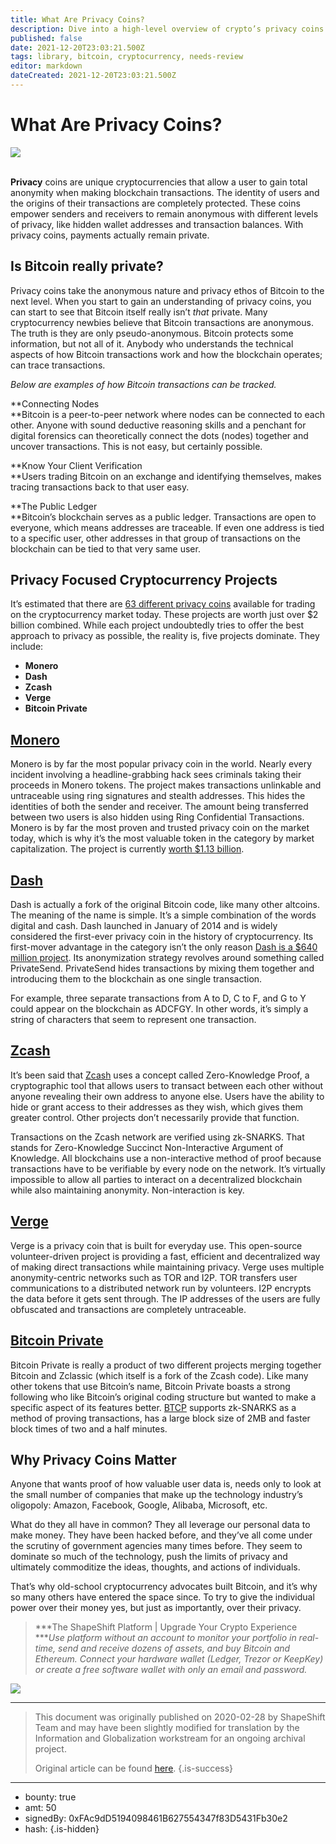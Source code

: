 ```yaml
---
title: What Are Privacy Coins?
description: Dive into a high-level overview of crypto’s privacy coins.
published: false
date: 2021-12-20T23:03:21.500Z
tags: library, bitcoin, cryptocurrency, needs-review
editor: markdown
dateCreated: 2021-12-20T23:03:21.500Z
---
```


# What Are Privacy Coins?

![](https://assets.website-files.com/5e9a09610b7dce71f87f7f17/5e9a22f3559b4a0d02c7e7d4_5e99360eca811e497ebefd58_1_NvmxIIRflTiKWGA1I0cxJg.png)

**<br/>Privacy** coins are unique cryptocurrencies that allow a user to gain total anonymity when making blockchain transactions. The identity of users and the origins of their transactions are completely protected. These coins empower senders and receivers to remain anonymous with different levels of privacy, like hidden wallet addresses and transaction balances. With privacy coins, payments actually remain private.<br/> 

## Is Bitcoin really private?

Privacy coins take the anonymous nature and privacy ethos of Bitcoin to the next level. When you start to gain an understanding of privacy coins, you can start to see that Bitcoin itself really isn’t *that* private. Many cryptocurrency newbies believe that Bitcoin transactions are anonymous. The truth is they are only pseudo-anonymous. Bitcoin protects some information, but not all of it. Anybody who understands the technical aspects of how Bitcoin transactions work and how the blockchain operates; can trace transactions.

*Below are examples of how Bitcoin transactions can be tracked.*

**Connecting Nodes<br/>**Bitcoin is a peer-to-peer network where nodes can be connected to each other. Anyone with sound deductive reasoning skills and a penchant for digital forensics can theoretically connect the dots (nodes) together and uncover transactions. This is not easy, but certainly possible.

**Know Your Client Verification<br/>**Users trading Bitcoin on an exchange and identifying themselves, makes tracing transactions back to that user easy.

**The Public Ledger<br/>**Bitcoin’s blockchain serves as a public ledger. Transactions are open to everyone, which means addresses are traceable. If even one address is tied to a specific user, other addresses in that group of transactions on the blockchain can be tied to that very same user.<br/> 

## Privacy Focused Cryptocurrency Projects

It’s estimated that there are [63 different privacy coins](https://cryptoslate.com/cryptos/privacy/) available for trading on the cryptocurrency market today. These projects are worth just over $2 billion combined. While each project undoubtedly tries to offer the best approach to privacy as possible, the reality is, five projects dominate. They include:

* **Monero**
* **Dash**
* **Zcash**
* **Verge**
* **Bitcoin Private**

## [Monero](https://www.getmonero.org/)

Monero is by far the most popular privacy coin in the world. Nearly every incident involving a headline-grabbing hack sees criminals taking their proceeds in Monero tokens. The project makes transactions unlinkable and untraceable using ring signatures and stealth addresses. This hides the identities of both the sender and receiver. The amount being transferred between two users is also hidden using Ring Confidential Transactions. Monero is by far the most proven and trusted privacy coin on the market today, which is why it’s the most valuable token in the category by market capitalization. The project is currently [worth $1.13 billion](https://coincap.io/assets/monero).

## [Dash](https://www.dash.org/)

Dash is actually a fork of the original Bitcoin code, like many other altcoins. The meaning of the name is simple. It’s a simple combination of the words digital and cash. Dash launched in January of 2014 and is widely considered the first-ever privacy coin in the history of cryptocurrency. Its first-mover advantage in the category isn’t the only reason [Dash is a $640 million project](https://coincap.io/assets/dash). Its anonymization strategy revolves around something called PrivateSend. PrivateSend hides transactions by mixing them together and introducing them to the blockchain as one single transaction.

For example, three separate transactions from A to D, C to F, and G to Y could appear on the blockchain as ADCFGY. In other words, it’s simply a string of characters that seem to represent one transaction.

## [Zcash](https://z.cash/)

It’s been said that [Zcash](https://coincap.io/assets/zcash) uses a concept called Zero-Knowledge Proof, a cryptographic tool that allows users to transact between each other without anyone revealing their own address to anyone else. Users have the ability to hide or grant access to their addresses as they wish, which gives them greater control. Other projects don’t necessarily provide that function.

Transactions on the Zcash network are verified using zk-SNARKS. That stands for Zero-Knowledge Succinct Non-Interactive Argument of Knowledge. All blockchains use a non-interactive method of proof because transactions have to be verifiable by every node on the network. It’s virtually impossible to allow all parties to interact on a decentralized blockchain while also maintaining anonymity. Non-interaction is key.

## [Verge](https://vergecurrency.com/)

Verge is a privacy coin that is built for everyday use. This open-source volunteer-driven project is providing a fast, efficient and decentralized way of making direct transactions while maintaining privacy. Verge uses multiple anonymity-centric networks such as TOR and I2P. TOR transfers user communications to a distributed network run by volunteers. I2P encrypts the data before it gets sent through. The IP addresses of the users are fully obfuscated and transactions are completely untraceable.

## [Bitcoin Private](https://btcprivate.org/)

Bitcoin Private is really a product of two different projects merging together Bitcoin and Zclassic (which itself is a fork of the Zcash code). Like many other tokens that use Bitcoin’s name, Bitcoin Private boasts a strong following who like Bitcoin’s original coding structure but wanted to make a specific aspect of its features better. [BTCP](https://coincap.io/assets/bitcoin-private) supports zk-SNARKS as a method of proving transactions, has a large block size of 2MB and faster block times of two and a half minutes.

## Why Privacy Coins Matter

Anyone that wants proof of how valuable user data is, needs only to look at the small number of companies that make up the technology industry’s oligopoly: Amazon, Facebook, Google, Alibaba, Microsoft, etc.

What do they all have in common? They all leverage our personal data to make money. They have been hacked before, and they’ve all come under the scrutiny of government agencies many times before. They seem to dominate so much of the technology, push the limits of privacy and ultimately commoditize the ideas, thoughts, and actions of individuals.

That’s why old-school cryptocurrency advocates built Bitcoin, and it’s why so many others have entered the space since. To try to give the individual power over their money yes, but just as importantly, over their privacy.<br/> 

>  ***The ShapeShift Platform | Upgrade Your Crypto Experience<br/>****Use platform without an account to monitor your portfolio in real-time, send and receive dozens of assets, and buy Bitcoin and Ethereum. Connect your hardware wallet (Ledger, Trezor or KeepKey) or create a free software wallet with only an email and password.* 

[![](https://assets.website-files.com/5e9a09610b7dce71f87f7f17/5e9a22ca279a9939834f2c40_5e9929f6cf6d9b7cde57fc17_1*drZT8HQKHjzQqpHv45aqgw.gif)](http://beta.shapeshift.com) 

---

> This document was originally published on 2020-02-28 by ShapeShift Team and may have been slightly modified for translation by the Information and Globalization workstream for an ongoing archival project.
>
> Original article can be found [here](https://shapeshift.com/library/what-are-privacy-coins).
{.is-success}

---

- bounty: true
- amt: 50
- signedBy: 0xFAc9dD5194098461B627554347f83D5431Fb30e2
- hash: 
{.is-hidden}